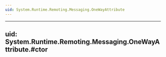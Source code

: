 ```yaml
---
uid: System.Runtime.Remoting.Messaging.OneWayAttribute
---
```


---
uid: System.Runtime.Remoting.Messaging.OneWayAttribute.#ctor
---
